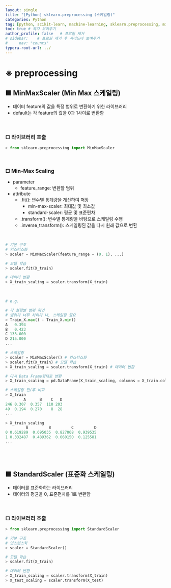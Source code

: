 ```yaml
---
layout: single
title: "[Python] sklearn.preprocessing (스케일링)"
categories: Python
tag: [python, scikit-learn, machine-learning, sklearn.preprocessing, min-max-scaler, standard-scaler]
toc: true # 목차 보여주기
author_profile: false   # 프로필 제거
# sidebar:    # 프로필 제거 후 사이드바 보여주기
#     nav: "counts"
typora-root-url: ../
---
```


# ※ preprocessing

## ■ MinMaxScaler (Min Max 스케일링)
- 데이터 feature의 값을 특정 범위로 변환하기 위한 라이브러리
- default는 각 feature의 값을 0과 1사이로 변환함

<br>

### □ 라이브러리 호출

```py
> from sklearn.preprocessing import MinMaxScaler
```

<br>

### □ Min-Max Scaling
- parameter
  - feature_range: 변환할 범위
- attribute
  - .fit(): 변수별 통계량을 계산하여 저장
    - min-max-scaler: 최대값 및 최소값
    - standard-scaler: 평균 및 표준편차
  - .transform(): 변수별 통계량을 바탕으로 스케일링 수행
  - .inverse_transform(): 스케일링된 값을 다시 원래 값으로 변환
<br>

```py
# 기본 구조
# 인스턴스화
> scaler = MinMaxScaler(feature_range = (0, 1), ...)

# 모델 학습
> scaler.fit(X_train)

# 데이터 변환
> X_train_scaling = scaler.transform(X_train)
```

<br>

```py
# e.g.

# 각 컬럼별 범위 확인
# 범위가 너무 차이가 나, 스케일링 필요
> Train_X.max() - Train_X.min()
A   0.394
B   0.423
C 133.000
D 215.000
...

# 스케일링
> scaler = MinMaxScaler() # 인스턴스화
> scaler.fit(X_train) # 모델 학습
> X_train_scaling = scaler.transform(X_train) # 데이터 변환

# 다시 Data Frame형태로 변환
> X_train_scaling = pd.DataFrame(X_train_scaling, columns = X_train.columns)

# 스케일링 전/후 비교
> X_train
        A      B    C   D
246 0.307  0.357  110 203
49  0.194  0.270    8  28
...

> X_train_scaling
         A         B         C         D
0 0.619289  0.695035  0.827068  0.939535
1 0.332487  0.489362  0.060150  0.125581
...
```

<br>
<br>

## ■ StandardScaler (표준화 스케일링)
- 데이터를 표준화하는 라이브러리
- 데이터의 평균을 0, 표준편차를 1로 변환함

<br>

### □ 라이브러리 호출

```py
> from sklearn.preprocessing import StandardScaler
```

```py
# 기본 구조
# 인스턴스화
> scaler = StandardScaler()

# 모델 학습
> scaler.fit(X_train)

# 데이터 변환
> X_train_scaling = scaler.transform(X_train)
> X_test_scaling = scaler.transform(X_test)
```